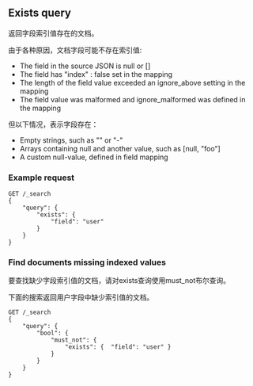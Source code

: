 
## Exists query
返回字段索引值存在的文档。

由于各种原因，文档字段可能不存在索引值:
* The field in the source JSON is null or []
* The field has "index" : false set in the mapping
* The length of the field value exceeded an ignore_above setting in the mapping
* The field value was malformed and ignore_malformed was defined in the mapping

但以下情况，表示字段存在：
* Empty strings, such as "" or "-"
* Arrays containing null and another value, such as [null, "foo"]
* A custom null-value, defined in field mapping

### Example  request
```
GET /_search
{
    "query": {
        "exists": {
            "field": "user"
        }
    }
}
```

### Find documents missing indexed values
要查找缺少字段索引值的文档，请对exists查询使用must_not布尔查询。

下面的搜索返回用户字段中缺少索引值的文档。
```
GET /_search
{
    "query": {
        "bool": {
            "must_not": {
                "exists": {  "field": "user" }
            }
        }
    }
}
```